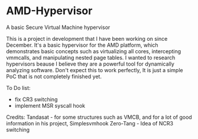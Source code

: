 # AMD-Hypervisor
A basic Secure Virtual Machine hypervisor

This is a project in development that I have been working on since December. It's a basic hypervisor for the AMD platform, which demonstrates basic concepts such as virtualizing all cores, intercepting vmmcalls, and manipulating nested page tables. I wanted to research hypervisors beause I believe they are a powerful tool for dynamically analyzing software. 
Don't expect this to work perfectly, It is just a simple PoC that is not completely finished yet. 

To Do list:
- fix CR3 switching
- implement MSR syscall hook

Credits:
Tandasat - for some structures such as VMCB, and for a lot of good information in his project, Simplesvmhook
Zero-Tang - Idea of NCR3 switching
